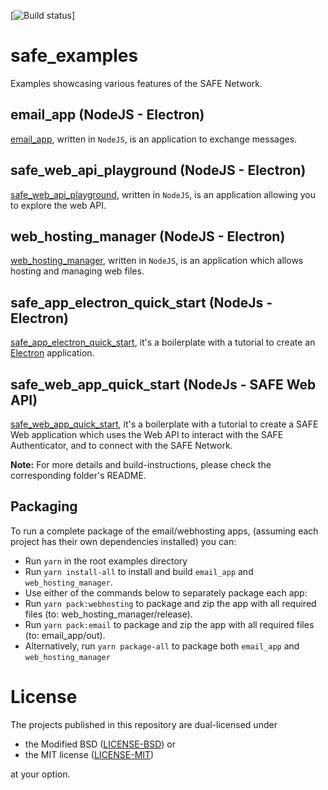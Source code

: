 [![Build status](https://ci.appveyor.com/api/projects/status/2fnekwfbm5h2ayk7/branch/master?svg=true)]

# safe_examples
Examples showcasing various features of the SAFE Network.

## email_app (NodeJS - Electron)
[email_app](email_app), written in `NodeJS`, is an application to exchange messages.

## safe_web_api_playground (NodeJS - Electron)
[safe_web_api_playground](safe_web_api_playground), written in `NodeJS`, is an application allowing you to explore the web API.

## web_hosting_manager (NodeJS - Electron)
[web_hosting_manager](web_hosting_manager), written in `NodeJS`, is an application which allows hosting and managing web files.

## safe_app_electron_quick_start (NodeJs - Electron)
[safe_app_electron_quick_start](safe_app_electron_quick_start), it's a boilerplate with a tutorial to create an [Electron](https://electronjs.org) application.

## safe_web_app_quick_start (NodeJs - SAFE Web API)
[safe_web_app_quick_start](safe_web_app_quick_start), it's a boilerplate with a tutorial to create a SAFE Web application which uses the Web API to interact with the SAFE Authenticator, and to connect with the SAFE Network.

**Note:** For more details and build-instructions, please check the corresponding folder's README.

## Packaging

To run a complete package of the email/webhosting apps, (assuming each project has their own dependencies installed) you can:

* Run `yarn` in the root examples directory
* Run `yarn install-all` to install and build `email_app` and `web_hosting_manager`.
* Use either of the commands below to separately package each app:
* Run `yarn pack:webhosting` to package and zip the app with all required files (to: web_hosting_manager/release).
* Run `yarn pack:email` to package and zip the app with all required files (to: email_app/out).
* Alternatively, run `yarn package-all` to package both `email_app` and `web_hosting_manager`

# License

The projects published in this repository are dual-licensed under

* the Modified BSD ([LICENSE-BSD](https://opensource.org/licenses/BSD-3-Clause)) or
* the MIT license ([LICENSE-MIT](http://opensource.org/licenses/MIT))

at your option.
